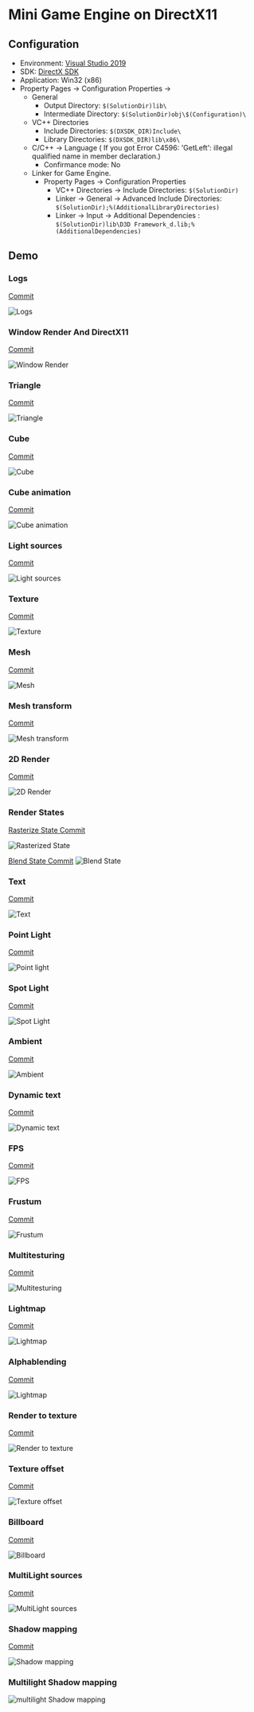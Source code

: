 # Mini Game Engine on DirectX11

## Configuration

- Environment: [Visual Studio 2019](https://visualstudio.microsoft.com)
- SDK: [DirectX SDK](https://www.microsoft.com/en-us/download/details.aspx?id=8109)
- Application: Win32 (x86)
- Property Pages -> Configuration Properties -> 
  - General
    -  Output Directory: `$(SolutionDir)lib\`
    -  Intermediate Directory: `$(SolutionDir)obj\$(Configuration)\`
  - VC++ Directories
    - Include Directories: `$(DXSDK_DIR)Include\`
    - Library Directories: `$(DXSDK_DIR)lib\x86\`
  - C/C++ -> Language ( If you got Error C4596: 'GetLeft': illegal qualified name in member declaration.)
    - Confirmance mode: No
  - Linker for Game Engine.
    - Property Pages -> Configuration Properties 
      - VC++ Directories -> Include Directories: `$(SolutionDir)`
      - Linker -> General -> Advanced Include Directories: `$(SolutionDir);%(AdditionalLibraryDirectories)` 
      - Linker -> Input -> Additional Dependencies : `$(SolutionDir)lib\D3D Framework_d.lib;%(AdditionalDependencies)`

## Demo

### Logs
[Commit](https://github.com/powernic/DX11-Game-Engine/tree/221e2685877f5c9abe7acf200aadb924b726bed5)

![Logs](https://raw.githubusercontent.com/powernic/DX11-Game-Engine/master/demo/v1.png)

### Window Render And DirectX11
[Commit](https://github.com/powernic/DX11-Game-Engine/tree/78380fbe1a9f68aa07444a3fe7b317f1f16a7143)

![Window Render](https://raw.githubusercontent.com/powernic/DX11-Game-Engine/master/demo/v2.png)

### Triangle
[Commit](https://github.com/powernic/DX11-Game-Engine/tree/8e3dabfb)

![Triangle](https://raw.githubusercontent.com/powernic/DX11-Game-Engine/master/demo/v3.png)

### Cube
[Commit](https://github.com/powernic/DX11-Game-Engine/tree/c4fec842)

![Cube](https://raw.githubusercontent.com/powernic/DX11-Game-Engine/master/demo/v4.png)

### Cube animation
[Commit](https://github.com/powernic/DX11-Game-Engine/tree/b7ded76c)

![Cube animation](https://raw.githubusercontent.com/powernic/DX11-Game-Engine/master/demo/v5.png)

### Light sources
[Commit](https://github.com/powernic/DX11-Game-Engine/tree/3757a5ba)

![Light sources](https://raw.githubusercontent.com/powernic/DX11-Game-Engine/master/demo/v6.png)

### Texture
[Commit](https://github.com/powernic/DX11-Game-Engine/tree/5423ce12)

![Texture](https://raw.githubusercontent.com/powernic/DX11-Game-Engine/master/demo/v7.png)

### Mesh
[Commit](https://github.com/powernic/DX11-Game-Engine/tree/e6919854)

![Mesh](https://raw.githubusercontent.com/powernic/DX11-Game-Engine/master/demo/v8.png)

### Mesh transform
[Commit](https://github.com/powernic/DX11-Game-Engine/tree/a05ec9c80f7ff20b2d8eff93b8cfe752587ed351)

![Mesh transform](https://raw.githubusercontent.com/powernic/DX11-Game-Engine/master/demo/v9.png)

### 2D Render
[Commit](https://github.com/powernic/DX11-Game-Engine/tree/5115859d)

![2D Render](https://raw.githubusercontent.com/powernic/DX11-Game-Engine/master/demo/v10.png)

### Render States
[Rasterize State Commit](https://github.com/powernic/DX11-Game-Engine/tree/fb5989a5)

![Rasterized State](https://raw.githubusercontent.com/powernic/DX11-Game-Engine/master/demo/v11_1.png)

[Blend State Commit](https://github.com/powernic/DX11-Game-Engine/tree/5115859d)
![Blend State](https://raw.githubusercontent.com/powernic/DX11-Game-Engine/master/demo/v11_2.png)

### Text
[Commit](https://github.com/powernic/DX11-Game-Engine/tree/ed684f9f)

![Text](https://raw.githubusercontent.com/powernic/DX11-Game-Engine/master/demo/v12.png)


### Point Light
[Commit](https://github.com/powernic/DX11-Game-Engine/tree/ea622311)

![Point light](https://raw.githubusercontent.com/powernic/DX11-Game-Engine/master/demo/v13.png)

### Spot Light
[Commit](https://github.com/powernic/DX11-Game-Engine/tree/7afb9027)

![Spot Light](https://raw.githubusercontent.com/powernic/DX11-Game-Engine/master/demo/v14.png)

### Ambient
[Commit](https://github.com/powernic/DX11-Game-Engine/tree/85251994)

![Ambient](https://raw.githubusercontent.com/powernic/DX11-Game-Engine/master/demo/v15.png)

### Dynamic text
[Commit](https://github.com/powernic/DX11-Game-Engine/tree/7b4a6af08a7f3c04783e0ddada6f2efc5659038f)

![Dynamic text](https://raw.githubusercontent.com/powernic/DX11-Game-Engine/master/demo/16.png)

### FPS
[Commit](https://github.com/powernic/DX11-Game-Engine/tree/51b10385)

![FPS](https://raw.githubusercontent.com/powernic/DX11-Game-Engine/master/demo/v17.png)

### Frustum
[Commit](https://github.com/powernic/DX11-Game-Engine/tree/909caeed)

![Frustum](https://raw.githubusercontent.com/powernic/DX11-Game-Engine/master/demo/v18.png)

### Multitesturing
[Commit](https://github.com/powernic/DX11-Game-Engine/tree/2e524afbc4d0d7d2d63b1bee0a88b6ed2ae88491)

![Multitesturing](https://raw.githubusercontent.com/powernic/DX11-Game-Engine/master/demo/v19.png)

### Lightmap
[Commit](https://github.com/powernic/DX11-Game-Engine/tree/2e524afbc4d0d7d2d63b1bee0a88b6ed2ae88491)

![Lightmap](https://raw.githubusercontent.com/powernic/DX11-Game-Engine/master/demo/v20.png)

### Alphablending
[Commit](https://github.com/powernic/DX11-Game-Engine/tree/f5cc6184b1484bc410b9ace15c944b723d6a38a1)

![Lightmap](https://raw.githubusercontent.com/powernic/DX11-Game-Engine/master/demo/v21.png)

### Render to texture
[Commit](https://github.com/powernic/DX11-Game-Engine/tree/601ccf039bb8aa4107c498e7921c5371706cbed7)

![Render to texture](https://raw.githubusercontent.com/powernic/DX11-Game-Engine/master/demo/v22.png)

### Texture offset
[Commit](https://github.com/powernic/DX11-Game-Engine/tree/edf85cef)

![Texture offset](https://raw.githubusercontent.com/powernic/DX11-Game-Engine/master/demo/v23.gif)

### Billboard
[Commit](https://github.com/powernic/DX11-Game-Engine/tree/0f148132c7c53ae30c1fceef6a66d34dd184911a)

![Billboard](https://raw.githubusercontent.com/powernic/DX11-Game-Engine/master/demo/v24.png)

### MultiLight sources
[Commit](https://github.com/powernic/DX11-Game-Engine/tree/10caabaf1579b6fb2b47f485deb536150f478e80)

![MultiLight sources](https://raw.githubusercontent.com/powernic/DX11-Game-Engine/master/demo/v25.png)

### Shadow mapping
[Commit](https://github.com/powernic/DX11-Game-Engine/tree/318c7eca081b9b7246e454bdee3c477359a6f987)

![Shadow mapping](https://raw.githubusercontent.com/powernic/DX11-Game-Engine/master/demo/v26.gif)

### Multilight Shadow mapping
![multilight Shadow mapping](https://raw.githubusercontent.com/powernic/DX11-Game-Engine/master/demo/v27.png)

